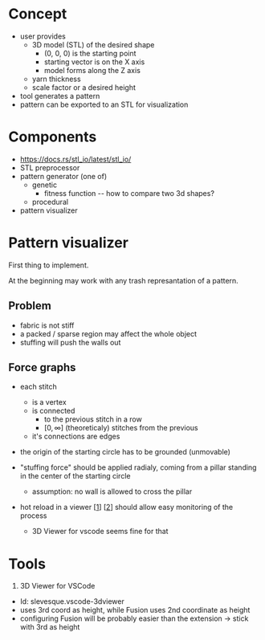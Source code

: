 # Concept
- user provides
  - 3D model (STL) of the desired shape
    - (0, 0, 0) is the starting point
    - starting vector is on the X axis
    - model forms along the Z axis
  - yarn thickness
  - scale factor or a desired height
- tool generates a pattern
- pattern can be exported to an STL for visualization

# Components
- https://docs.rs/stl_io/latest/stl_io/
- STL preprocessor
- pattern generator (one of)
  - genetic
    - fitness function -- how to compare two 3d shapes?
  - procedural
- pattern visualizer

# Pattern visualizer
First thing to implement.

At the beginning may work with any trash represantation of a pattern.

## Problem
- fabric is not stiff
- a packed / sparse region may affect the whole object
- stuffing will push the walls out

## Force graphs
- each stitch
  - is a vertex
  - is connected
     - to the previous stitch in a row
     - $[0, ∞]$ (theoreticaly) stitches from the previous
  - it's connections are edges
- the origin of the starting circle has to be grounded (unmovable)
- "stuffing force" should be applied radialy, coming from a pillar standing in the center of the starting circle
  - assumption: no wall is allowed to cross the pillar


- hot reload in a viewer [[1]] [[2]] should allow easy monitoring of the process
  - 3D Viewer for vscode seems fine for that

# Tools

<!-- [1]: (3D Viewer for VSCode) -->
[1]: https://marketplace.visualstudio.com/items?itemName=slevesque.vscode-3dviewer
1. 3D Viewer for VSCode
  - Id: slevesque.vscode-3dviewer
  - uses 3rd coord as height, while Fusion uses 2nd coordinate as height
  - configuring Fusion will be probably easier than the extension -> stick with 3rd as height

[2]: https://github.com/bddap/watch-stl-rust


